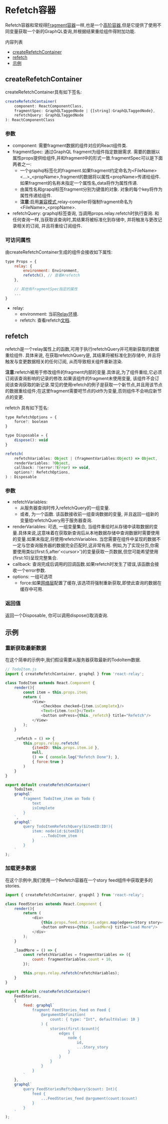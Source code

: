 # Refetch容器
Refetch容器和常规得[Fragment容器](fragment-container.md)一样,也是一个[高阶容器](https://reactjs.org/docs/higher-order-components.html),但是它提供了使用不同变量获取一个新的GraphQL查询,并根据结果重绘组件得附加功能.

内容列表
- [createRefetchContainer](#createRefetchContainer)
- [refetch](#refetch)
- [示例](#user-content-示例)

## createRefetchContainer
createRefetchContainer具有如下签名:
```js
createRefetchContainer(
    component: ReactComponentClass,
    fragmentSpec: GraphQLTaggedNode | {[string]:GraphQLTaggedNode},
    refetchQuery: GraphQLTaggedNode
): ReactComponentClass
```

### 参数
- component: 需要fragment数据的组件对应的React组件类.
- fragmentSpec: 通过GraphQL fragment为组件指定数据需求. 需要的数据以属性props提供给组件,并和fragment中的形式一致.fragmentSpec可以是下面两者之一:
    - 一个graphql标签化的fragment.如果fragment约定命名为&lt;FileName&gt;&lt;...&gt;_&lt;propName&gt;,fragment的数据将以属性&lt;propName&gt;传递给组件.如果fragment的名称未指定一个属性名,data将作为属性传递.
    - 由属性名和grapql标签fragment分别为键值的对象. 对象的每个key将作为属性传递给组件.
    - **注意**:启用[兼容模式](relay-compat.md),relay-compiler将强制fragment命名为&lt;FileName&gt;_&lt;propName&gt;.
- refetchQuery: graphql标签查询, 当调用props.relay.refetch时执行查询. 和任何查询一样,当获取该查询时,其结果将被标准化到存储中, 并将触发与更改记录相关的订阅, 并且将重绘订阅组件. 

### 可访问属性
由createRefetchContainer生成的组件会接收如下属性:
```js
type Props = {
    relay: {
        environment: Environment,
        refetch(), // 查看#refetch
    },

    // 其他有fragmentSpec指定的属性
    ...
}
```
- relay: 
    - environment: 当前[Relay环境](relay-environment.md).
    - refetch: 查看refetch[文档](refetch-container.md#refetch).

## refetch
refetch是一个relay属性上的函数,可用于执行refetchQuery并可用新获取的数据重绘组件. 具体来说, 在获取refetchQuery是, 其结果将被标准化到存储中, 并且将触发与变更数据相关的任何订阅, 从而导致相关组件重新渲染.

**注意**:refetch被用于修改组件的fragment内部的变量.具体说,为了组件重绘,它必须订阅该查询影响的记录的修改.如果该组件的fragment未使用变量, 该组件不会订阅该查询获取的新记录.常见的使用refetch的例子是获取一个新节点,并且用该节点的数据重绘组件;在这里fragment需要吧节点的id作为变量,否则组件不会响应新节点的变更.

refetch 具有如下签名:
```js
type RefetchOptions = {
    force?: boolean
}

type Disposable = {
    dispose(): void
}

refetch(
    refetchVariables: Object | (fragmentVariables:Object) => Object,
    renderVariables: ?Object,
    callback: ?(error:?Error) => void,
    options?: RefetchOptions,
) : Disposable
```
### 参数
- refetchVariables:
    - 从服务器查询时传入refetchQuery的一组变量.
    - 或者, 为一个函数. 该函数接收前一组查询数据的变量, 并且返回一组新的变量给refetchQuery用于服务器查询.
- renderVariables: 可选, 一组变量集合, 当组件重绘时从存储中读取数据的变量.具体来说,这意味着在获取新查询后从本地数据存储中查询数据时需要使用的变量.如果未指定,将使用refetchVariables. 当您需要在组件中呈现的数据不一定与您查询服务器的数据完全匹配时,这非常有用. 例如,为了实现分页,你需要使用类似{first:5,after'&lt;cursor&gt;'}的变量获取一页数据,但您可能希望使用{first:10}呈现完整集合.
- callback: 查询完成后调用的回调函数.如果refetch时发生了错误,该函数会接收一个error参数.
- options: 一组可选项
    - force:如果[网络层](network-layer.md)配置了缓存,该选项将强制重新获取,即使此查询的数据在缓存中可用.

### 返回值
返回一个Disposable, 你可以调用dispose()取消查询.

## 示例
### 重新获取最新数据
在这个简单的示例中,我们假设需要从服务器获取最新的TodoItem数据.
```js
// TodoItem.js
import { createRefetchContainer, graphql } from 'react-relay';

class TodoItem extends React.Component {
    render(){
        const item = this.props.item;
        return (
            <View>
                <Checkbox checked={item.isComplete}/>
                <Text>{item.text}</Text>
                <button onPress={this._refetch} title="Refetch"/>
            </View>
        );
    }

    _refetch = () => {
        this.props.relay.refetch(
            {itemID: this.props.item.id },
            null,
            () => { console.log("Refetch Done"); },
            { force:true }
        )
    }
}

export default createRefetchContainer(
    TodoItem,
    graphql`
        fragment TodoItem_item on Todo {
            text
            isComplete
        }
    `,
    graphql`
        query TodoItemRefetchQuery($itemID:ID!){
            item: node(id:$itemID){
                ...TodoItem_item
            }
        }
    `
);
```

### 加载更多数据
在这个示例中,我们使用一个Refetch容器在一个story feed组件中获取更多的stories.
```js
import { createRefetchContainer, grapqhl } from 'react-relay';

class FeedStories extends React.Component {
    render(){
        return (
            <div>
                {this.props.feed.stories.edges.map(edge=><Story story={edge.node} key={edge.node.id}/>)}
                <button onPress={this._loadMore} title="Load More"/>
            </div>
        );
    }

    _loadMore = () => {
        const refetchVariables = fragmentVariables => ({
            count: fragmentVariables.count + 10,
        });

        this.props.relay.refetch(refetchVariables);
    }
}

export default createRefetchContainer(
    FeedStories,
    {
        feed: graphql`
            fragment FeedStories_feed on Feed {
                @argumentDefinition(
                    count: { type: "Int", defaultValue: 10 }
                ) {
                    stories(first:$count){
                        edges {
                            node {
                                id,
                                ...Story_story
                            }
                        }
                    }
                }
            }
        `
    },
    graphql`
        query FeedStoriesReftchQuery($count: Int){
            feed {
                ...FeedStories_feed @argument(count:$count)
            }
        }
    `
);  
```